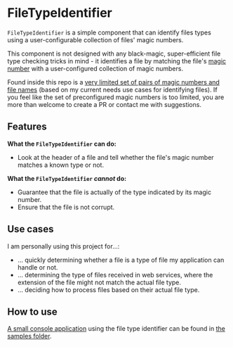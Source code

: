 # FileTypeIdentifier

`FileTypeIdentifier` is a simple component that can identify files types using a user-configurable collection of files' magic numbers.

This component is not designed with any black-magic, super-efficient file type checking tricks in mind - it identifies a file by matching the file's [magic number](https://en.wikipedia.org/wiki/File_format#Magic_number) with a user-configured collection of magic numbers.

Found inside this repo is a [very limited set of pairs of magic numbers and file names](./JNysteen.FileTypeIdentifier/MagicNumbers) (based on my current needs use cases for identifying files). 
If you feel like the set of preconfigured magic numbers is too limited, you are more than welcome to create a PR or contact me with suggestions.

## Features

**What the `FileTypeIdentifier` can do:**
* Look at the header of a file and tell whether the file's magic number matches a known type or not.

**What the `FileTypeIdentifier` *cannot* do:**
* Guarantee that the file is actually of the type indicated by its magic number.
* Ensure that the file is not corrupt.

## Use cases

I am personally using this project for...:

* ... quickly determining whether a file is a type of file my application can handle or not.
* ... determining the type of files received in web services, where the extension of the file might not match the actual file type.
* ... deciding how to process files based on their actual file type.


## How to use

 [A small console application](./Samples/JNysteen.FileTypeIdentifier.ConsoleApplication) using the file type identifier can be found in [the samples folder](./Samples).
